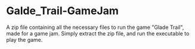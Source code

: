 # Galde_Trail-GameJam
A zip file containing all the necessary files to run the game "Glade Trail", made for a game jam. Simply extract the zip file, and run the executable to play the game.
